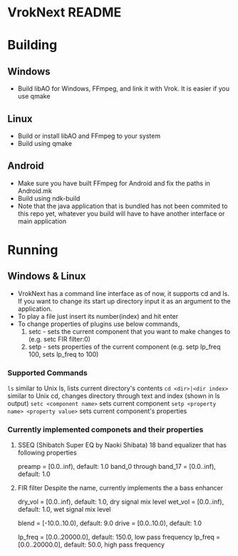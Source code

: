 VrokNext README
===============

Building
========

Windows
-------
* Build libAO for Windows, FFmpeg, and link it with Vrok. It is easier if you use qmake

Linux
-----
* Build or install libAO and FFmpeg to your system
* Build using qmake

Android
-------
* Make sure you have built FFmpeg for Android and fix the paths in Android.mk 
* Build using ndk-build 
* Note that the java application that is bundled has not been commited to this repo yet, whatever you build will have to have another interface or main application

Running
=======

Windows & Linux
---------------

* VrokNext has a command line interface as of now, it supports cd and ls. If you want to change its start up directory input it as an argument to the application.
* To play a file just insert its number(index) and hit enter
* To change properties of plugins use below commands,
    1. setc - sets the current component that you want to make changes to (e.g. setc FIR filter:0)
    2. setp - sets properties of the current component (e.g. setp lp_freq 100, sets lp_freq to 100)

### Supported Commands

`ls` similar to Unix ls, lists current directory's contents
`cd <dir>|<dir index>` similar to Unix cd, changes directory through text and index (shown in ls output)
`setc <component name>` sets current component
`setp <property name> <property value>` sets current component's properties

### Currently implemented componets and their properties

1. SSEQ (Shibatch Super EQ by Naoki Shibata)
    18 band equalizer that has following properties
    
    preamp = [0.0..inf), default: 1.0
    band_0 through band_17 = [0.0..inf), default: 1.0
    
2. FIR filter 
    Despite the name, currently implements the a bass enhancer
    
    dry_vol = [0.0..inf), default: 1.0, dry signal mix level
    wet_vol = [0.0..inf), default: 1.0, wet signal mix level
    
    blend = [-10.0..10.0), default: 9.0
    drive = [0.0..10.0), default: 1.0
    
    lp_freq = [0.0..20000.0], default: 150.0, low pass frequency
    lp_freq = [0.0..20000.0], default: 50.0, high pass frequency
